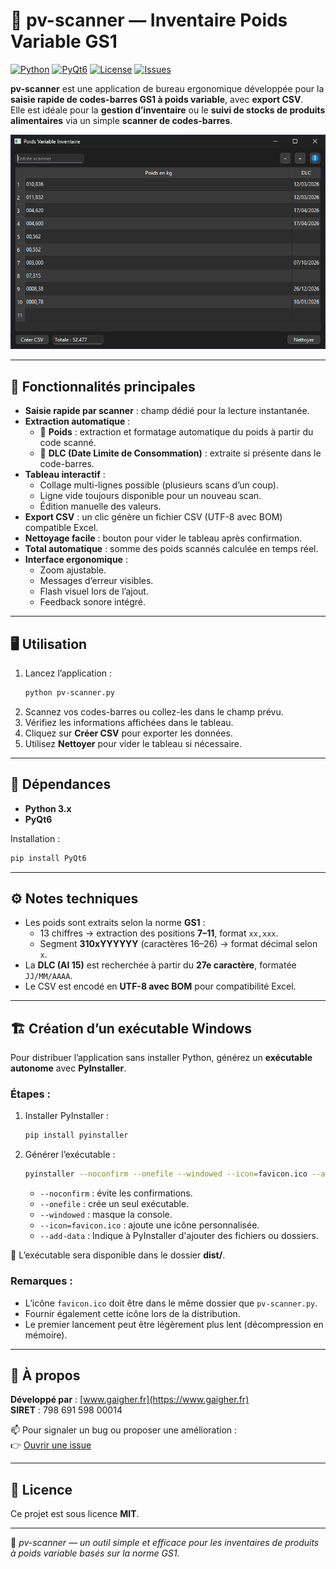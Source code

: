 # 🧾 pv-scanner — Inventaire Poids Variable GS1

[![Python](https://img.shields.io/badge/Python-3.x-blue.svg)](https://www.python.org/)
[![PyQt6](https://img.shields.io/badge/Framework-PyQt6-green.svg)](https://pypi.org/project/PyQt6/)
[![License](https://img.shields.io/badge/License-MIT-lightgrey.svg)](LICENSE)
[![Issues](https://img.shields.io/github/issues/gaigher/pv-scanner.svg)](https://github.com/gaigher/pv-scanner/issues)

**pv-scanner** est une application de bureau ergonomique développée pour la **saisie rapide de codes-barres GS1 à poids variable**, avec **export CSV**.  
Elle est idéale pour la **gestion d’inventaire** ou le **suivi de stocks de produits alimentaires** via un simple **scanner de codes-barres**.

![Aperçu de l'application](images/interface.png)

---

## 🚀 Fonctionnalités principales

- **Saisie rapide par scanner** : champ dédié pour la lecture instantanée.
- **Extraction automatique** :
  - 🧮 **Poids** : extraction et formatage automatique du poids à partir du code scanné.
  - 📅 **DLC (Date Limite de Consommation)** : extraite si présente dans le code-barres.
- **Tableau interactif** :
  - Collage multi-lignes possible (plusieurs scans d’un coup).
  - Ligne vide toujours disponible pour un nouveau scan.
  - Édition manuelle des valeurs.
- **Export CSV** : un clic génère un fichier CSV (UTF-8 avec BOM) compatible Excel.
- **Nettoyage facile** : bouton pour vider le tableau après confirmation.
- **Total automatique** : somme des poids scannés calculée en temps réel.
- **Interface ergonomique** :
  - Zoom ajustable.
  - Messages d’erreur visibles.
  - Flash visuel lors de l’ajout.
  - Feedback sonore intégré.

---

## 🖥️ Utilisation

1. Lancez l’application :
   ```bash
   python pv-scanner.py
   ```
2. Scannez vos codes-barres ou collez-les dans le champ prévu.  
3. Vérifiez les informations affichées dans le tableau.  
4. Cliquez sur **Créer CSV** pour exporter les données.  
5. Utilisez **Nettoyer** pour vider le tableau si nécessaire.

---

## 🧩 Dépendances

- **Python 3.x**
- **PyQt6**

Installation :
```bash
pip install PyQt6
```

---

## ⚙️ Notes techniques

- Les poids sont extraits selon la norme **GS1** :
  - 13 chiffres → extraction des positions **7–11**, format `xx,xxx`.
  - Segment **310xYYYYYY** (caractères 16–26) → format décimal selon `x`.
- La **DLC (AI 15)** est recherchée à partir du **27e caractère**, formatée `JJ/MM/AAAA`.
- Le CSV est encodé en **UTF-8 avec BOM** pour compatibilité Excel.

---

## 🏗️ Création d’un exécutable Windows

Pour distribuer l’application sans installer Python, générez un **exécutable autonome** avec **PyInstaller**.

### Étapes :

1. Installer PyInstaller :
   ```bash
   pip install pyinstaller
   ```

2. Générer l’exécutable :
   ```bash
   pyinstaller --noconfirm --onefile --windowed --icon=favicon.ico --add-data "favicon.ico;." pv-scanner.py
   ```

   - `--noconfirm` : évite les confirmations.
   - `--onefile` : crée un seul exécutable.
   - `--windowed` : masque la console.
   - `--icon=favicon.ico` : ajoute une icône personnalisée.
   - `--add-data` : Indique à PyInstaller d'ajouter des fichiers ou dossiers.

📂 L’exécutable sera disponible dans le dossier **dist/**.

### Remarques :
- L’icône `favicon.ico` doit être dans le même dossier que `pv-scanner.py`.
- Fournir également cette icône lors de la distribution.
- Le premier lancement peut être légèrement plus lent (décompression en mémoire).

---

## 👤 À propos

**Développé par** : [www.gaigher.fr](https://www.gaigher.fr)  
**SIRET** : 798 691 598 00014  

📫 Pour signaler un bug ou proposer une amélioration :  
👉 [Ouvrir une issue](https://github.com/gaigher/pv-scanner/issues)

---

## 📜 Licence

Ce projet est sous licence **MIT**.

---

🧠 *pv-scanner — un outil simple et efficace pour les inventaires de produits à poids variable basés sur la norme GS1.*

